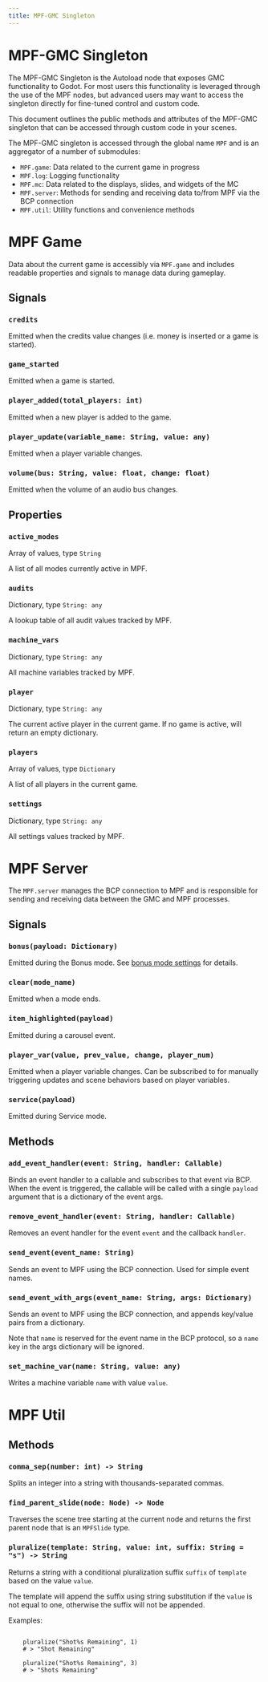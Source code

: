 ```yaml
---
title: MPF-GMC Singleton
---
```


# MPF-GMC Singleton

The MPF-GMC Singleton is the Autoload node that exposes GMC functionality to Godot. For most users this functionality is leveraged through the use of the MPF nodes, but advanced users may want to access the singleton directly for fine-tuned control and custom code.

This document outlines the public methods and attributes of the MPF-GMC singleton that can be accessed through custom code in your scenes.

The MPF-GMC singleton is accessed through the global name `MPF` and is an aggregator of a number of submodules:

  *  `MPF.game`: Data related to the current game in progress
  *  `MPF.log`: Logging functionality
  *  `MPF.mc`: Data related to the displays, slides, and widgets of the MC
  *  `MPF.server`: Methods for sending and receiving data to/from MPF via the BCP connection
  *  `MPF.util`: Utility functions and convenience methods

# MPF Game

Data about the current game is accessibly via `MPF.game` and includes readable properties and signals to manage data during gameplay.

## Signals

### `credits`

Emitted when the credits value changes (i.e. money is inserted or a game is started).

### `game_started`

Emitted when a game is started.

### `player_added(total_players: int)`

Emitted when a new player is added to the game.

### `player_update(variable_name: String, value: any)`

Emitted when a player variable changes.

### `volume(bus: String, value: float, change: float)`

Emitted when the volume of an audio bus changes.

## Properties

### `active_modes`

Array of values, type `String`

A list of all modes currently active in MPF.

### `audits`

Dictionary, type `String: any`

A lookup table of all audit values tracked by MPF.

### `machine_vars`

Dictionary, type `String: any`

All machine variables tracked by MPF.

### `player`

Dictionary, type `String: any`

The current active player in the current game. If no game is active, will return an empty dictionary.

### `players`

Array of values, type `Dictionary`

A list of all players in the current game.

### `settings`

Dictionary, type `String: any`

All settings values tracked by MPF.

# MPF Server

The `MPF.server` manages the BCP connection to MPF and is responsible for sending and receiving data between the GMC and MPF processes.

## Signals

### `bonus(payload: Dictionary)`

Emitted during the Bonus mode. See [bonus mode settings](bonus.md) for details.

### `clear(mode_name)`

Emitted when a mode ends.

### `item_highlighted(payload)`

Emitted during a carousel event.

### `player_var(value, prev_value, change, player_num)`

Emitted when a player variable changes. Can be subscribed to for manually triggering updates and scene behaviors based on player variables.

### `service(payload)`

Emitted during Service mode.

## Methods

### `add_event_handler(event: String, handler: Callable)`

Binds an event handler to a callable and subscribes to that event via BCP. When the event is triggered, the callable will be called with a single `payload` argument that is a dictionary of the event args.

### `remove_event_handler(event: String, handler: Callable)`

Removes an event handler for the event `event` and the callback `handler`.

### `send_event(event_name: String)`

Sends an event to MPF using the BCP connection. Used for simple event names.

### `send_event_with_args(event_name: String, args: Dictionary)`

Sends an event to MPF using the BCP connection, and appends key/value pairs from a dictionary.

Note that `name` is reserved for the event name in the BCP protocol, so a `name` key in the args dictionary will be ignored.

### `set_machine_var(name: String, value: any)`

Writes a machine variable `name` with value `value`.

# MPF Util

## Methods

### `comma_sep(number: int) -> String`

Splits an integer into a string with thousands-separated commas.

### `find_parent_slide(node: Node) -> Node`

Traverses the scene tree starting at the current node and returns the first parent node that is an `MPFSlide` type.

### `pluralize(template: String, value: int, suffix: String = "s") -> String`

Returns a string with a conditional pluralization suffix `suffix` of `template` based on the value `value`.

The template will append the suffix using string substitution if the `value` is not equal to one, otherwise the suffix will not be appended.

Examples:

``` code

    pluralize("Shot%s Remaining", 1)
    # > "Shot Remaining"

    pluralize("Shot%s Remaining", 3)
    # > "Shots Remaining"


